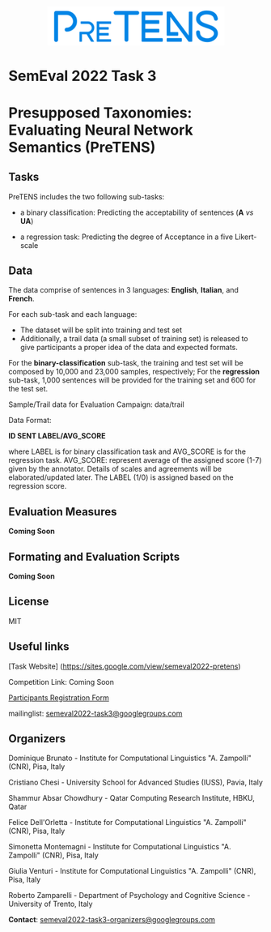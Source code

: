 
<p align="center">
  <img src="https://github.com/shammur/PRESUP/blob/main/pretens_logo.png" width="350" title="PRESUP">
<!--   <img src="your_relative_path_here_number_2_large_name" width="350" alt="accessibility text"> -->
</p>

# SemEval 2022 Task 3
# Presupposed Taxonomies: Evaluating Neural Network Semantics (PreTENS) 

<!-- [![Build Status](https://travis-ci.org/joemccann/dillinger.svg?branch=master)](https://travis-ci.org/joemccann/dillinger) -->

## Tasks

PreTENS includes the two following sub-tasks: 
- a binary classification: Predicting the acceptability of sentences (**A** _vs_ **UA**)
<!-- - , which consists in predicting the acceptability label assigned to each sentence of the test set; -->
- a regression task: Predicting the degree of Acceptance in a five Likert-scale
<!-- - , which consists in predicting the average score assigned by human annotators on a five Likert-scale with respect to the subset of data evaluated via crowdsourcing. -->


## Data
The data comprise of sentences in 3 languages:  **English**, **Italian**, and **French**. 

For each sub-task and each language: 
- The dataset will be split into training and test set
- Additionally, a trail data (a small subset of training set) is released to give participants a proper idea of the data and expected formats.


For the **binary-classification** sub-task, the training and test set will be composed by 10,000  and 23,000 samples, respectively;
For the **regression** sub-task, 1,000 sentences will be provided for the training set and 600 for the test set.

Sample/Trail data for Evaluation Campaign: data/trail

Data Format:

**ID    SENT    LABEL/AVG_SCORE**

where LABEL is for binary classification task and AVG_SCORE is for the regression task.
AVG_SCORE: represent average of the assigned score (1-7) given by the annotator. Details of scales and agreements will be elaborated/updated later.
The LABEL (1/0) is assigned based on the regression score.

## Evaluation Measures
**Coming Soon**

## Formating and Evaluation Scripts

**Coming Soon**

## License

MIT

## Useful links

   [Task Website] (<https://sites.google.com/view/semeval2022-pretens>)
   
   Competition Link: Coming Soon
   
   [Participants Registration Form](<https://docs.google.com/forms/d/e/1FAIpQLSfS1oIjxCifghMFPpxPOpu-8HC8lJutXa65BXfpXpOmxcJ_Wg/viewform>)
   
   mailinglist: semeval2022-task3@googlegroups.com
   
## Organizers

Dominique Brunato - Institute for Computational Linguistics "A. Zampolli" (CNR), Pisa, Italy

Cristiano Chesi - University School for Advanced Studies (IUSS), Pavia, Italy

Shammur Absar Chowdhury - Qatar Computing Research Institute, HBKU, Qatar

Felice Dell'Orletta - Institute for Computational Linguistics "A. Zampolli" (CNR), Pisa, Italy

Simonetta Montemagni - Institute for Computational Linguistics "A. Zampolli" (CNR), Pisa, Italy

Giulia Venturi -  Institute for Computational Linguistics "A. Zampolli" (CNR), Pisa, Italy

Roberto Zamparelli - Department of Psychology and Cognitive Science - University of Trento, Italy


**Contact**: semeval2022-task3-organizers@googlegroups.com
